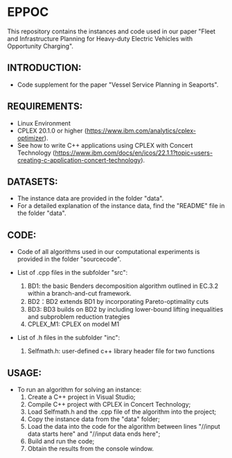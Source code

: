 # EPPOC
This repository contains the instances and code used in our paper "Fleet and Infrastructure Planning for Heavy-duty Electric Vehicles with Opportunity Charging".
## INTRODUCTION:
- Code supplement for the paper "Vessel Service Planning in Seaports".

## REQUIREMENTS:
- Linux Environment
- CPLEX 20.1.0 or higher (https://www.ibm.com/analytics/cplex-optimizer).
- See how to write C++ applications using CPLEX with Concert Technology (https://www.ibm.com/docs/en/icos/22.1.1?topic=users-creating-c-application-concert-technology). 

## DATASETS:
- The instance data are provided in the folder "data". 
- For a detailed explanation of the instance data, find the "README" file in the folder "data". 

## CODE:
- Code of all algorithms used in our computational experiments is provided in the folder "sourcecode". 
- List of .cpp files in the subfolder "src":
  1. BD1: the basic Benders decomposition algorithm outlined in EC.3.2 within a branch-and-cut framework.
  2. BD2：BD2 extends BD1 by incorporating Pareto-optimality cuts
  3. BD3: BD3 builds on BD2 by including lower-bound lifting inequalities and subproblem reduction trategies
  4. CPLEX_M1:  CPLEX on model M1 

- List of .h files in the subfolder "inc":
  1. Selfmath.h:         user-defined c++ library header file for two functions

## USAGE:
- To run an algorithm for solving an instance:
  1. Create a C++ project in Visual Studio;
  2. Compile C++ project with CPLEX in Concert Technology;
  3. Load Selfmath.h and the .cpp file of the algorithm into the project;
  4. Copy the instance data from the "data" folder;
  5. Load the data into the code for the algorithm between lines "//input data starts here" and "//input data ends here";
  6. Build and run the code;
  7. Obtain the results from the console window.
